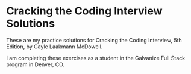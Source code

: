 # Cracking the Coding Interview Solutions

These are my practice solutions for Cracking the Coding Interview, 5th Edition, by Gayle Laakmann McDowell.

I am completing these exercises as a student in the Galvanize Full Stack program in Denver, CO.
